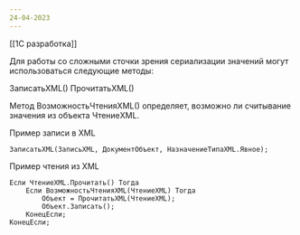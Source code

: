 ```yaml
---
24-04-2023
---
```

[[1С разработка]]

Для работы со сложными сточки зрения сериализации значений могут использоваться следующие методы:

ЗаписатьXML()
ПрочитатьXML()

Метод ВозможностьЧтенияXML() определяет, возможно ли считывание значения из объекта ЧтениеXML.

Пример записи в XML
```bsl
ЗаписатьXML(ЗаписьXML, ДокументОбъект, НазначениеТипаXML.Явное);
```

Пример чтения из XML

```bsl
Если ЧтениеXML.Прочитать() Тогда
	Если ВозможностьЧтенияXML(ЧтениеXML) Тогда
		Объект = ПрочитатьXML(ЧтениеXML);
		Объект.Записать();
	КонецЕсли;
КонецЕсли;
```
